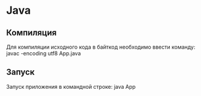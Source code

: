 # Java
## Компиляция
Для компиляции исходного кода в байткод необходимо ввести команду: javac -encoding utf8 App.java
## Запуск
Запуск приложения в командной строке: java App 
